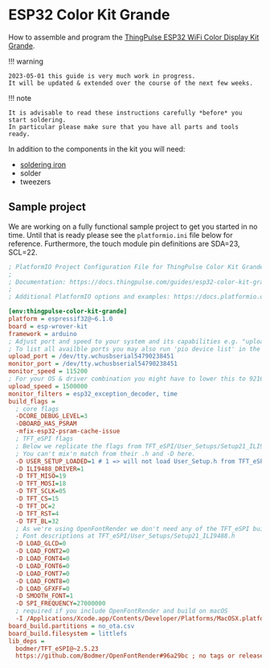 # ESP32 Color Kit Grande



How to assemble and program the [ThingPulse ESP32 WiFi Color Display Kit Grande](https://thingpulse.com/product/esp32-wifi-color-display-kit-grande/).

!!! warning

    2023-05-01 this guide is very much work in progress.
    It will be updated & extended over the course of the next few weeks.

!!! note

    It is advisable to read these instructions carefully *before* you start soldering.
    In particular please make sure that you have all parts and tools ready.

In addition to the components in the kit you will need:

- [soldering iron](https://thingpulse.com/go/soldering-iron/)
- solder
- tweezers

## Sample project

We are working on a fully functional sample project to get you started in no time.
Until that is ready please see the `platformio.ini` file below for reference.
Furthermore, the touch module pin definitions are SDA=23, SCL=22.

```ini
; PlatformIO Project Configuration File for ThingPulse Color Kit Grande
;
; Documentation: https://docs.thingpulse.com/guides/esp32-color-kit-grande/
;
; Additional PlatformIO options and examples: https://docs.platformio.org/page/projectconf.html

[env:thingpulse-color-kit-grande]
platform = espressif32@~6.1.0
board = esp-wrover-kit
framework = arduino
; Adjust port and speed to your system and its capabilities e.g. "upload_port = COM3" on Windows.
; To list all availble ports you may also run 'pio device list' in the Visual Studio Code terminal window.
upload_port = /dev/tty.wchusbserial54790238451
monitor_port = /dev/tty.wchusbserial54790238451
monitor_speed = 115200
; For your OS & driver combination you might have to lower this to 921600 or even 460800.
upload_speed = 1500000
monitor_filters = esp32_exception_decoder, time
build_flags =
  ; core flags
  -DCORE_DEBUG_LEVEL=3
  -DBOARD_HAS_PSRAM
  -mfix-esp32-psram-cache-issue
  ; TFT_eSPI flags
  ; Below we replicate the flags from TFT_eSPI/User_Setups/Setup21_ILI9488.h.
  ; You can't mix'n match from their .h and -D here.
  -D USER_SETUP_LOADED=1 # 1 => will not load User_Setup.h from TFT_eSPI but rely on the flags defined here
  -D ILI9488_DRIVER=1
  -D TFT_MISO=19
  -D TFT_MOSI=18
  -D TFT_SCLK=05
  -D TFT_CS=15
  -D TFT_DC=2
  -D TFT_RST=4
  -D TFT_BL=32
  ; As we're using OpenFontRender we don't need any of the TFT_eSPI built-in fonts.
  ; Font descriptions at TFT_eSPI/User_Setups/Setup21_ILI9488.h
  -D LOAD_GLCD=0
  -D LOAD_FONT2=0
  -D LOAD_FONT4=0
  -D LOAD_FONT6=0
  -D LOAD_FONT7=0
  -D LOAD_FONT8=0
  -D LOAD_GFXFF=0
  -D SMOOTH_FONT=1
  -D SPI_FREQUENCY=27000000
  ; required if you include OpenFontRender and build on macOS
  -I /Applications/Xcode.app/Contents/Developer/Platforms/MacOSX.platform/Developer/SDKs/MacOSX.sdk/usr/include/**
board_build.partitions = no_ota.csv
board_build.filesystem = littlefs
lib_deps =
  bodmer/TFT_eSPI@~2.5.23
  https://github.com/Bodmer/OpenFontRender#96a29bc ; no tags or releases to reference :( -> pin to Git revision
```
